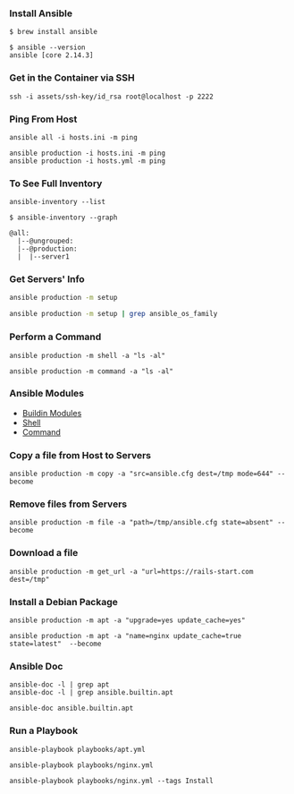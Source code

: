 ### Install Ansible

```
$ brew install ansible
```

```
$ ansible --version
ansible [core 2.14.3]
```

### Get in the Container via SSH

```
ssh -i assets/ssh-key/id_rsa root@localhost -p 2222
```

### Ping From Host

```
ansible all -i hosts.ini -m ping

ansible production -i hosts.ini -m ping
ansible production -i hosts.yml -m ping
```

### To See Full Inventory

```
ansible-inventory --list
```

```
$ ansible-inventory --graph

@all:
  |--@ungrouped:
  |--@production:
  |  |--server1
```

### Get Servers' Info

```sh
ansible production -m setup
```


```sh
ansible production -m setup | grep ansible_os_family
```

### Perform a Command


```
ansible production -m shell -a "ls -al"

ansible production -m command -a "ls -al"
```

### Ansible Modules

- [Buildin Modules](https://docs.ansible.com/ansible/latest/collections/ansible/builtin/index.html)
- [Shell](https://docs.ansible.com/ansible/latest/collections/ansible/builtin/shell_module.html#ansible-collections-ansible-builtin-shell-module)
- [Command](https://docs.ansible.com/ansible/latest/collections/ansible/builtin/command_module.html#ansible-collections-ansible-builtin-command-module)

### Copy a file from Host to Servers

```
ansible production -m copy -a "src=ansible.cfg dest=/tmp mode=644" --become
```

### Remove files from Servers

```
ansible production -m file -a "path=/tmp/ansible.cfg state=absent" --become
```

### Download a file

```
ansible production -m get_url -a "url=https://rails-start.com dest=/tmp"
```

### Install a Debian Package

```
ansible production -m apt -a "upgrade=yes update_cache=yes"

ansible production -m apt -a "name=nginx update_cache=true state=latest"  --become
```

### Ansible Doc

```
ansible-doc -l | grep apt
ansible-doc -l | grep ansible.builtin.apt

ansible-doc ansible.builtin.apt
```

### Run a Playbook

```
ansible-playbook playbooks/apt.yml

ansible-playbook playbooks/nginx.yml

ansible-playbook playbooks/nginx.yml --tags Install
```
